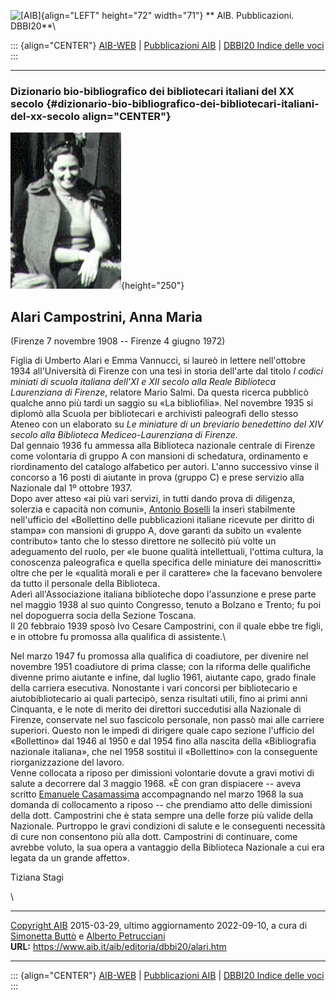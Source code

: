 ![\[AIB\]](/aib/wi/aibv72.gif){align="LEFT" height="72" width="71"}
** AIB. Pubblicazioni. DBBI20**\

::: {align="CENTER"}
[AIB-WEB](/) \| [Pubblicazioni AIB](/pubblicazioni/) \| [DBBI20 Indice
delle voci](dbbi20.htm)
:::

------------------------------------------------------------------------

### Dizionario bio-bibliografico dei bibliotecari italiani del XX secolo {#dizionario-bio-bibliografico-dei-bibliotecari-italiani-del-xx-secolo align="CENTER"}

![\[Ritratto\]](alari.jpg){height="250"}

## Alari Campostrini, Anna Maria

(Firenze 7 novembre 1908 -- Firenze 4 giugno 1972)

Figlia di Umberto Alari e Emma Vannucci, si laureò in lettere
nell\'ottobre 1934 all\'Università di Firenze con una tesi in storia
dell\'arte dal titolo *I codici miniati di scuola italiana dell\'XI e
XII secolo alla Reale Biblioteca Laurenziana di Firenze*, relatore Mario
Salmi. Da questa ricerca pubblicò qualche anno più tardi un saggio su
«La bibliofilia». Nel novembre 1935 si diplomò alla Scuola per
bibliotecari e archivisti paleografi dello stesso Ateneo con un
elaborato su *Le miniature di un breviario benedettino del XIV secolo
alla Biblioteca Mediceo-Laurenziana di Firenze*.\
Dal gennaio 1936 fu ammessa alla Biblioteca nazionale centrale di
Firenze come volontaria di gruppo A con mansioni di schedatura,
ordinamento e riordinamento del catalogo alfabetico per autori. L\'anno
successivo vinse il concorso a 16 posti di aiutante in prova (gruppo C)
e prese servizio alla Nazionale dal 1º ottobre 1937.\
Dopo aver atteso «ai più vari servizi, in tutti dando prova di
diligenza, solerzia e capacità non comuni», [Antonio
Boselli](boselli.htm) la inserì stabilmente nell\'ufficio del
«Bollettino delle pubblicazioni italiane ricevute per diritto di stampa»
con mansioni di gruppo A, dove garantì da subito un «valente contributo»
tanto che lo stesso direttore ne sollecitò più volte un adeguamento del
ruolo, per «le buone qualità intellettuali, l\'ottima cultura, la
conoscenza paleografica e quella specifica delle miniature dei
manoscritti» oltre che per le «qualità morali e per il carattere» che la
facevano benvolere da tutto il personale della Biblioteca.\
Aderì all\'Associazione italiana biblioteche dopo l\'assunzione e prese
parte nel maggio 1938 al suo quinto Congresso, tenuto a Bolzano e
Trento; fu poi nel dopoguerra socia della Sezione Toscana.\
Il 20 febbraio 1939 sposò Ivo Cesare Campostrini, con il quale ebbe tre
figli, e in ottobre fu promossa alla qualifica di assistente.\

Nel marzo 1947 fu promossa alla qualifica di coadiutore, per divenire
nel novembre 1951 coadiutore di prima classe; con la riforma delle
qualifiche divenne primo aiutante e infine, dal luglio 1961, aiutante
capo, grado finale della carriera esecutiva. Nonostante i vari concorsi
per bibliotecario e aiutobibliotecario ai quali partecipò, senza
risultati utili, fino ai primi anni Cinquanta, e le note di merito dei
direttori succedutisi alla Nazionale di Firenze, conservate nel suo
fascicolo personale, non passò mai alle carriere superiori. Questo non
le impedì di dirigere quale capo sezione l\'ufficio del «Bollettino» dal
1946 al 1950 e dal 1954 fino alla nascita della «Bibliografia nazionale
italiana», che nel 1958 sostituì il «Bollettino» con la conseguente
riorganizzazione del lavoro.\
Venne collocata a riposo per dimissioni volontarie dovute a gravi motivi
di salute a decorrere dal 3 maggio 1968. «È con gran dispiacere -- aveva
scritto [Emanuele Casamassima](casamassima.htm) accompagnando nel marzo
1968 la sua domanda di collocamento a riposo -- che prendiamo atto delle
dimissioni della dott. Campostrini che è stata sempre una delle forze
più valide della Nazionale. Purtroppo le gravi condizioni di salute e le
conseguenti necessità di cure non consentono più alla dott. Campostrini
di continuare, come avrebbe voluto, la sua opera a vantaggio della
Biblioteca Nazionale a cui era legata da un grande affetto».

Tiziana Stagi

\

------------------------------------------------------------------------

[Copyright AIB](/su-questo-sito/dichiarazione-di-copyright-aib-web/)
2015-03-29, ultimo aggiornamento 2022-09-10, a cura di [Simonetta
Buttò](/aib/redazione3.htm) e [Alberto
Petrucciani](/su-questo-sito/redazione-aib-web/)\
**URL:** https://www.aib.it/aib/editoria/dbbi20/alari.htm

------------------------------------------------------------------------

::: {align="CENTER"}
[AIB-WEB](/) \| [Pubblicazioni AIB](/pubblicazioni/) \| [DBBI20 Indice
delle voci](dbbi20.htm)
:::
